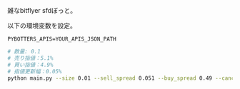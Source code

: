 雑なbitflyer sfdぼっと。


以下の環境変数を設定。
```
PYBOTTERS_APIS=YOUR_APIS_JSON_PATH
```


```bash
# 数量: 0.1
# 売り指値：5.1%
# 買い指値：4.9%
# 指値更新幅：0.05%
python main.py --size 0.01 --sell_spread 0.051 --buy_spread 0.49 --cancel_gap 0.0005
```